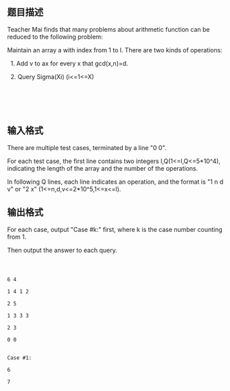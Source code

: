 ## 题目描述

<div>
 Teacher Mai finds that many problems about arithmetic function can be reduced to the following problem:
</div>
<div></div>
<div>
 Maintain an array a with index from 1 to l. There are two kinds of operations:
</div>
<div></div>
<div>
   1. Add v to ax for every x that gcd(x,n)=d.
</div>
<div>
   2. Query Sigma(Xi) (i<=1<=X)
</div>
<h1></h1>
<h1>
 <div></div>
 <div></div></h1>
<div class="panel_content">
 <pre>
  <div style="FONT-FAMILY: Courier New,Courier,monospace"></div></pre>
</div>
<p></p>

## 输入格式

<div>
 There are multiple test cases, terminated by a line "0 0".
</div>
<div>
 For each test case, the first line contains two integers l,Q(1<=l,Q<=5*10^4), indicating the length of the array and the number of the operations.
</div>
<div>
 In following Q lines, each line indicates an operation, and the format is "1 n d v" or "2 x" (1<=n,d,v<=2*10^5,1<=x<=l).
</div>
<p></p>

## 输出格式

<div>
 For each case, output "Case #k:" first, where k is the case number counting from 1.
</div>
<div></div>
<div>
 Then output the answer to each query.
</div>
<h1>
 <div></div></h1>
<p></p>

```input1
6 4
1 4 1 2
2 5
1 3 3 3
2 3
0 0
```
```output1
Case #1:
6
7
```
